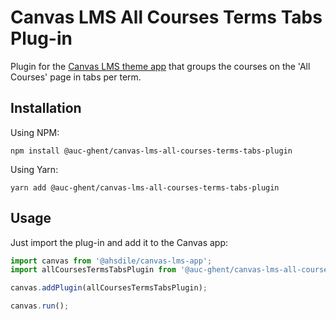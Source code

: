 # Canvas LMS All Courses Terms Tabs Plug-in

Plugin for the [Canvas LMS theme app](https://github.com/ahsdile/canvas-lms-app) that groups the
courses on the 'All Courses' page in tabs per term.

## Installation

Using NPM:

    npm install @auc-ghent/canvas-lms-all-courses-terms-tabs-plugin

Using Yarn:

    yarn add @auc-ghent/canvas-lms-all-courses-terms-tabs-plugin

## Usage

Just import the plug-in and add it to the Canvas app:

```javascript
import canvas from '@ahsdile/canvas-lms-app';
import allCoursesTermsTabsPlugin from '@auc-ghent/canvas-lms-all-courses-terms-tabs-plugin';

canvas.addPlugin(allCoursesTermsTabsPlugin);

canvas.run();
```
